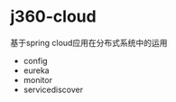 j360-cloud
==============

基于spring cloud应用在分布式系统中的运用
- config
- eureka
- monitor
- servicediscover

